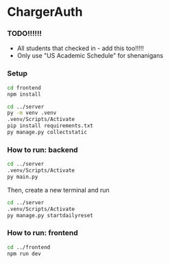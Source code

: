 # ChargerAuth

### TODO!!!!!!
- All students that checked in - add this too!!!!!
- Only use "US Academic Schedule" for shenanigans

### Setup
```bash
cd frontend
npm install

cd ../server
py -m venv .venv 
.venv/Scripts/Activate
pip install requirements.txt
py manage.py collectstatic
```

### How to run: backend
```bash
cd ../server
.venv/Scripts/Activate
py main.py
```
Then, create a new terminal and run
```bash
cd ../server
.venv/Scripts/Activate
py manage.py startdailyreset
```

### How to run: frontend
```bash
cd ../frontend
npm run dev
```